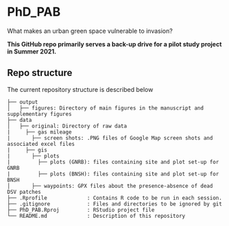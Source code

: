 # PhD_PAB
What makes an urban green space vulnerable to invasion?


**This GitHub repo primarily serves a back-up drive for a pilot study project in Summer 2021.** 

## Repo structure

The current repository structure is described below

```
├── output
│   ├── figures: Directory of main figures in the manuscript and supplementary figures
├── data                          
│   ├── original: Directory of raw data
|     ├── gas mileage
|       ├── screen shots: .PNG files of Google Map screen shots and associated excel files 
|     ├── gis
|       ├── plots
|         ├── plots (GNRB): files containing site and plot set-up for GNRB 
|         ├── plots (BNSH): files containing site and plot set-up for BNSH 
│       ├── waypoints: GPX files about the presence-absence of dead DSV patches
├── .Rprofile             : Contains R code to be run in each session.
├── .gitignore            : Files and directories to be ignored by git
├── PhD_PAB.Rproj         : RStudio project file
└── README.md             : Description of this repository
```
